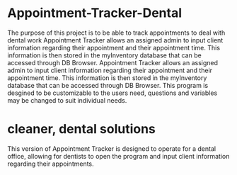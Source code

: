 # Appointment-Tracker-Dental
The purpose of this project is to be able to track appointments to deal with dental work
Appointment Tracker allows an assigned admin to input client information regarding their appointment and their appointment time. This information is then stored in the myInventory database that can be accessed through DB Browser.
Appointment Tracker allows an assigned admin to input client information regarding their appointment and their appointment time. This information is then stored in the myInventory database that can be accessed through DB Browser. This program is desgined to be customizable to the users need, questions and variables may be changed to suit individual needs.

# cleaner, dental solutions
This version of Appointment Tracker is designed to operate for a  dental office, allowing for dentists to open the program and input client information regarding their appointments.
